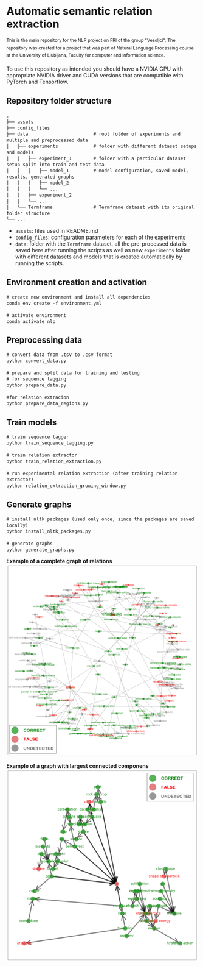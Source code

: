 # Automatic semantic relation extraction
<sup>This is the main repository for the NLP project on FRI of the group "Vesoljci". The repository was created for a project that was part of Natural Language Processing course at the University of Ljubljana, Faculty for computer and information science.</sub>

To use this repository as intended you should have a NVIDIA GPU with appropriate NVIDIA driver and CUDA versions that are compatible with PyTorch and Tensorflow.

## Repository folder structure
    .
    ├── assets
    ├── config_files
    ├── data                        # root folder of experiments and multiple and preprocessed data
    │   ├── experiments             # folder with different dataset setups and models
    |   |   ├── experiment_1        # folder with a particular dataset setup split into train and test data
    |   │   │   ├── model_1         # model configuration, saved model, results, generated graphs
    |   |   |   ├── model_2
    |   |   |   └── ...
    │   │   ├── experiment_2
    |   |   └── ... 
    │   └── Termframe               # Termframe dataset with its original folder structure
    └── ...

- `assets`: files used in README.md
- `config_files`: configuration parameters for each of the experiments
- `data`: folder with the `Termframe` dataset, all the pre-processed data is saved here after running the
          scripts as well as new `experiments` folder with different datasets and models that is created automatically by running the scripts.

## Environment creation and activation

```
# create new environment and install all dependencies
conda env create -f environment.yml

# activate environment
conda activate nlp
```

## Preprocessing data
```
# convert data from .tsv to .csv format
python convert_data.py

# prepare and split data for training and testing
# for sequence tagging
python prepare_data.py

#for relation extracion
python prepare_data_regions.py
```

## Train models
```
# train sequence tagger
python train_sequence_tagging.py

# train relation extractor
python train_relation_extraction.py

# run experimental relation extraction (after training relation extractor)
python relation_extraction_growing_window.py
```

## Generate graphs
```
# install nltk packages (used only once, since the packages are saved locally)
python install_nltk_packages.py

# generate graphs
python generate_graphs.py
```

**Example of a complete graph of relations**
![Image of a generated graph](/assets/graph_slo.png)

**Example of a graph with largest connected componens**
![Image of a generated graph](/assets/max_wcc_graph_en.png)
